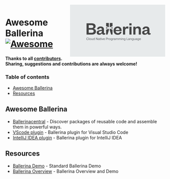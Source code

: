 
<img src="https://github.com/oshanz/awesome-ballerina/raw/master/ballerina-tagline-grey.png" align="right" width="300">

# Awesome Ballerina [![Awesome](https://github.com/sindresorhus/awesome/blob/d2005375894e77d69827b0e3c17073bbf6f062d7/media/badge.svg)](https://github.com/sindresorhus/awesome)


#### Thanks to all [contributors](https://github.com/oshanz/awesome-ballerina/graphs/contributors). Sharing, suggestions and contributions are always welcome!

### Table of contents
* [Awesome Ballerina](#awesome-ballerina)
* [Resources](#resources)


## Awesome Ballerina

* [Ballerinacentral](https://central.ballerina.io) - Discover packages of reusable code 
and assemble them in powerful ways.
* [VScode plugin](https://marketplace.visualstudio.com/items?itemName=ballerina.ballerina) - Ballerina plugin for Visual Studio Code
* [IntelliJ IDEA plugin](https://github.com/ballerina-platform/ballerina-lang/tree/master/tool-plugins/intellij) - Ballerina plugin for IntelliJ IDEA

## Resources

* [Ballerina Demo](https://github.com/ballerina-guides/ballerina-demo) - Standard Ballerina Demo
* [Ballerina Overview](https://docs.google.com/presentation/d/1yuixfusHrICWn6nxRobDEMjuWaHvn3qMJMzQnjNIkMk/edit?usp=sharing) - Ballerina Overview and Demo
